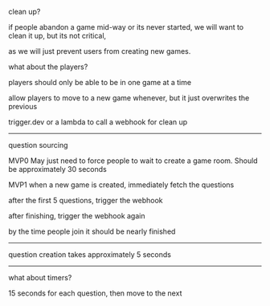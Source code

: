 clean up?

if people abandon a game mid-way or its never started, we will want to clean it up, but its not critical,

as we will just prevent users from creating new games.

what about the players?

players should only be able to be in one game at a time

allow players to move to a new game whenever, but it just overwrites the previous

trigger.dev or a lambda to call a webhook for clean up

---

question sourcing

MVP0
May just need to force people to wait to create a game room. Should be approximately 30 seconds

MVP1
when a new game is created, immediately fetch the questions

after the first 5 questions, trigger the webhook

after finishing, trigger the webhook again

by the time people join it should be nearly finished

---

question creation takes approximately 5 seconds

---

what about timers?

15 seconds for each question, then move to the next
